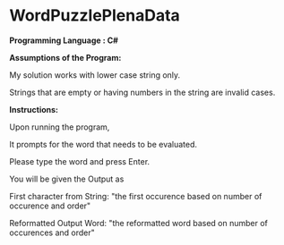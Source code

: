 # WordPuzzlePlenaData

<b>Programming Language : C#</b>

<b>Assumptions of the Program:</b>

My solution works with lower case string only.

Strings that are empty or having numbers in the string are invalid cases.


<b>Instructions:</b>

Upon running the program, 

It prompts for the word that needs to be evaluated.

Please type the word and press Enter.

You will be given the Output as

First character from String: "the first occurence based on number of occurence and order"

Reformatted Output Word: "the reformatted word based on number of occurences and order"
